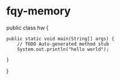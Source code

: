 # fqy-memory

public class hw {

	public static void main(String[] args) {
		// TODO Auto-generated method stub
		System.out.println("hello world");

	}

}
